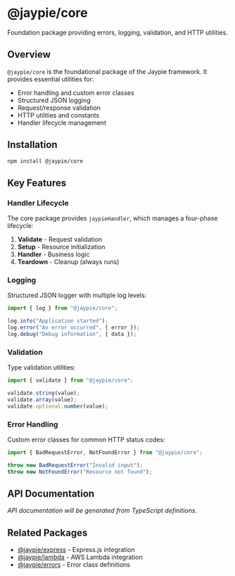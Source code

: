 # @jaypie/core

Foundation package providing errors, logging, validation, and HTTP utilities.

## Overview

`@jaypie/core` is the foundational package of the Jaypie framework. It provides essential utilities for:

- Error handling and custom error classes
- Structured JSON logging
- Request/response validation
- HTTP utilities and constants
- Handler lifecycle management

## Installation

```bash
npm install @jaypie/core
```

## Key Features

### Handler Lifecycle

The core package provides `jaypieHandler`, which manages a four-phase lifecycle:

1. **Validate** - Request validation
2. **Setup** - Resource initialization
3. **Handler** - Business logic
4. **Teardown** - Cleanup (always runs)

### Logging

Structured JSON logger with multiple log levels:

```javascript
import { log } from "@jaypie/core";

log.info("Application started");
log.error("An error occurred", { error });
log.debug("Debug information", { data });
```

### Validation

Type validation utilities:

```javascript
import { validate } from "@jaypie/core";

validate.string(value);
validate.array(value);
validate.optional.number(value);
```

### Error Handling

Custom error classes for common HTTP status codes:

```javascript
import { BadRequestError, NotFoundError } from "@jaypie/core";

throw new BadRequestError("Invalid input");
throw new NotFoundError("Resource not found");
```

## API Documentation

_API documentation will be generated from TypeScript definitions._

## Related Packages

- [@jaypie/express](./express) - Express.js integration
- [@jaypie/lambda](./lambda) - AWS Lambda integration
- [@jaypie/errors](./errors) - Error class definitions
